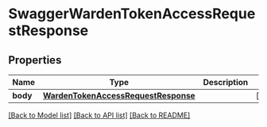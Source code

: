 # SwaggerWardenTokenAccessRequestResponse

## Properties
Name | Type | Description | Notes
------------ | ------------- | ------------- | -------------
**body** | [**WardenTokenAccessRequestResponse**](WardenTokenAccessRequestResponse.md) |  | [optional] 

[[Back to Model list]](../README.md#documentation-for-models) [[Back to API list]](../README.md#documentation-for-api-endpoints) [[Back to README]](../README.md)


